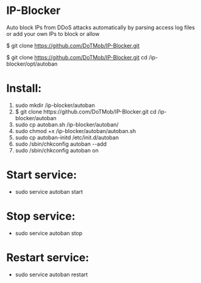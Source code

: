 # IP-Blocker
Auto block IPs from DDoS attacks automatically by parsing access log files or add your own IPs to block or allow

$ git clone https://github.com/DoTMob/IP-Blocker.git

$ git clone https://github.com/DoTMob/IP-Blocker.git cd /ip-blocker/opt/autoban

<h1>Install:</h1>  
<ol>
<li>sudo mkdir /ip-blocker/autoban</li>
<li>$ git clone https://github.com/DoTMob/IP-Blocker.git cd /ip-blocker/autoban</li>
<li>sudo cp autoban.sh /ip-blocker/autoban/</li>
<li>sudo chmod +x /ip-blocker/autoban/autoban.sh</li>
<li>sudo cp autoban-initd /etc/init.d/autoban</li>
<li>sudo /sbin/chkconfig autoban --add</li>
<li>sudo /sbin/chkconfig autoban on</li>
</ol>


<h1>Start service:</h1>
 <ul>
<li>sudo service autoban start</li>
</ul>
<h1>Stop service:</h1>
<ul>
<li>sudo service autoban stop</li>
</ul>
 
<h1>Restart service:</h1>
<ul>
<li>sudo service autoban restart</li>
</ul>
